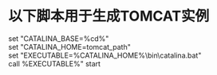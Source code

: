 # 以下脚本用于生成TOMCAT实例
 set "CATALINA_BASE=%cd%"  
 set "CATALINA_HOME=tomcat_path"  
 set "EXECUTABLE=%CATALINA_HOME%\bin\catalina.bat"  
 call %EXECUTABLE%" start 
